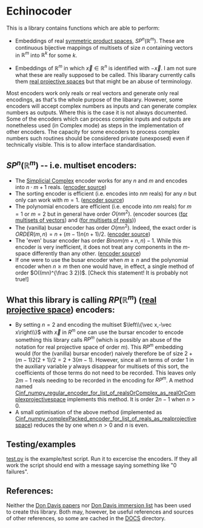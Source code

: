# Echinocoder

This is a library contains functions which are able to perform:

  * Embeddings of real [symmetric product spaces](https://en.wikipedia.org/wiki/Symmetric_product_(topology)), $SP^n(\mathbb R^m)$.  These are continuous bijective mappings of multisets of size $n$ containing vectors in $\mathbb{R}^m$ into $\mathbb R^k$ for some $k$.

  * Embeddings of $\mathbb R^m$ in which $\vec x\in\mathbb R^n$ is identified with $-\vec x$.  I am not sure what these are really supposed to be called. This libarary currently calls them [real projective spaces](https://en.wikipedia.org/wiki/Real_projective_space) but that might be an abuse of terminology.

Most encoders work only reals or real vectors and generate only real encodings, as that's the whole purpose of the libarary. However, some encoders will accept complex numbers as inputs and can generate complex numbers as outputs.  Where this is the case it is not always documented. Some of the encoders which can process complex inputs and outputs are nonetheless used (in Complex mode) as steps in the implementation of other encoders.  The capacity for some encoders to process complex numbers such routines should be considered private (unexposed) even if technically visible. This is to allow interface standardisation.

## $SP^n(\mathbb R^m)$ -- i.e. multiset encoders:

* The [Simplicial Complex](https://en.wikipedia.org/wiki/Simplicial_complex) encoder works for any $n$ and $m$ and encodes into $n\cdot m+1$ reals. ([encoder source](C0_numpy_simplicalComplex_encoder_for_array_of_reals_as_multiset.py))
* The sorting encoder is efficient (i.e. encodes into $nm$ reals) for any $n$ but only can work with $m=1$. ([encoder source](C0_sorting_encoder_for_list_of_reals_as_multiset.py))
* The polynomial encoders are efficient (i.e. encode into $nm$ reals) for $m=1$ or $m=2$ but in general have order $O(n m^2)$. (encoder sources ([for multisets of vectors](Cinf_numpy_polynomial_encoder_for_array_of_reals_as_multiset.py)) and ([for multisets of reals](Cinf_numpy_polynomial_encoder_for_list_of_reals_as_multiset.py)))
* The (vanilla) busar encoder has order $O(m n^2)$.  Indeed, the exact order is  $ORDER(m,n) = n + (m-1) n (n+1)/2$. ([encoder source](Cinf_sympy_bursar_encoder_for_array_of_reals_as_multiset.py))
* The 'even' busar encoder has order $Binom(m+n,n)-1$. While this encoder is very inefficient, it does not treat any components in the $m$-space differently than any other.  ([encoder source](Cinf_sympy_bursar_encoder_for_array_of_reals_as_multiset.py))
* If one were to use the busar encoder when $m\ge n$ and the polynomial encoder when $n\ge m$ then one would have, in effect, a single method of order $O((mn)^{\frac 3 2})$. [Check this statement! It is probably not true!]

## What this library is calling $RP(\mathbb R^m)$ ([real projective space](https://en.wikipedia.org/wiki/Real_projective_space)) encoders:

* By setting $n=2$ and encoding the multiset $\left\\{\vec x,-\vec x\right\\}$ with $\vec x$ in $R^m$ one can use the bursar encoder to encode something this library calls $RP^m$ (which is possibly an abuse of the notation for real projective space of order $m$).  This $RP^m$ embedding would (for the (vanilla) bursar encoder) naively therefore be of size $2+(m-1)2(2+1)/2 = 2+3(m-1)$.  However, since all $m$ terms of order 1 in the auxiliary variable $y$ always disappear for multisets of this sort, the coefficients of those terms do not need to be recorded. This leaves only $2m-1$ reals needing to be recorded in the encoding for $RP^m$.  A method named [Cinf_numpy_regular_encoder_for_list_of_realsOrComplex_as_realOrComplexprojectivespace](Cinf_numpy_regular_encoder_for_list_of_realsOrComplex_as_realOrComplexprojectivespace.py) implements this method. It is order $2n-1$ when $n>0$.
* A small optimisation of the above method (implemented as [Cinf_numpy_complexPacked_encoder_for_list_of_reals_as_realprojectivespace](Cinf_numpy_complexPacked_encoder_for_list_of_reals_as_realprojectivespace.py))  reduces the by one when $n>0$ and $n$ is even.


## Testing/examples

[test.py](test.py) is the example/test script. Run it to excercise the encoders. If they all work the script should end with a message saying something like "0 failures".

## References:

Neither the [Don Davis papers](https://www.lehigh.edu/~dmd1/toppapers.html) nor [Don Davis immersion list](https://www.lehigh.edu/~dmd1/imms.html) has been used to create this library. Both may, however, be useful references and sources of other references, so some are cached in the [DOCS](DOCS) directory.
